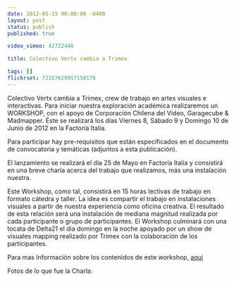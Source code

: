 ```yaml
---
date: 2012-05-15 00:00:00 -0400
layout: post
status: publish
published: true

video_vimeo: 42722440

title: Colectivo Vertx cambia a Trimex

tags: []
flickrset: 72157629957150178
---
```



Colectivo Vertx cambia a Trimex, crew de trabajo en artes visuales e interactivas. Para iniciar nuestra exploración académica realizaremos un WORKSHOP, con el apoyo de Corporación Chilena del Video, Garagecube & Madmapper. Éste se realizará los días Viernes 8, Sábado 9 y Domingo 10 de Junio de 2012 en la Factoría Italia.

Para participar hay pre-requisitos que están especificados en el documento de convocatoria y temáticas (adjuntos a esta publicación).

El lanzamiento se realizará el día 25 de Mayo en Factoría Italia y consistirá en una breve charla acerca del trabajo que realizamos, más una instalación nuestra.

Este Workshop, como tal, consistirá en 15 horas lectivas de trabajo en formato cátedra y taller. La idea es compartir el trabajo en instalaciones visuales a partir de nuestra experiencia como oficina creativa.
El resultado de esta relación será una instalación de mediana magnitud realizada por cada participante o grupo de participantes.
El Workshop culminará con una tocata de Delta21 el dia domingo en la noche apoyado por un show de visuales mapping realizado por Trimex con la colaboración de los participantes.

Para mas Información sobre los contenidos de este workshop, [aquí](http://www.box.com/trimex)

Fotos de lo que fue la Charla:
